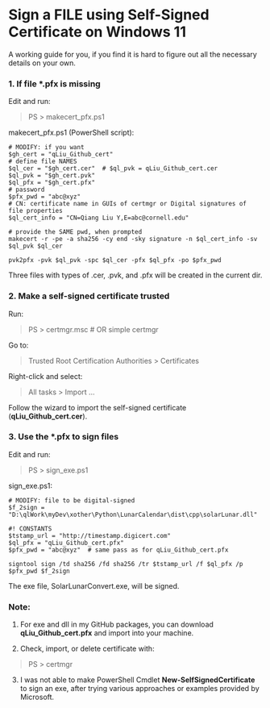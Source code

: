 # Sign a FILE using Self-Signed Certificate on Windows 11

A working guide for you, if you find it is hard to figure out all the necessary details on your own.

### 1. If file \*.pfx is missing 
Edit and run:
> PS > makecert_pfx.ps1

makecert_pfx.ps1 (PowerShell script):
```
# MODIFY: if you want
$gh_cert = "qLiu_Github_cert"
# define file NAMES
$ql_cer = "$gh_cert.cer"  # $ql_pvk = qLiu_Github_cert.cer
$ql_pvk = "$gh_cert.pvk"
$ql_pfx = "$gh_cert.pfx"
# password
$pfx_pwd = "abc@xyz"
# CN: certificate name in GUIs of certmgr or Digital signatures of file properties 
$ql_cert_info = "CN=Qiang Liu Y,E=abc@cornell.edu"

# provide the SAME pwd, when prompted
makecert -r -pe -a sha256 -cy end -sky signature -n $ql_cert_info -sv $ql_pvk $ql_cer

pvk2pfx -pvk $ql_pvk -spc $ql_cer -pfx $ql_pfx -po $pfx_pwd
```
Three files with types of .cer, .pvk, and .pfx will be created in the current dir.

### 2. Make a self-signed certificate trusted
Run:
> PS > certmgr.msc  # OR simple certmgr

Go to:
> Trusted Root Certification Authorities > Certificates

Right-click and select:
> All tasks > Import ...

Follow the wizard to import the self-signed certificate (**qLiu_Github_cert.cer**).

### 3. Use the \*.pfx to sign files
Edit and run:
> PS > sign_exe.ps1

sign_exe.ps1:
```
# MODIFY: file to be digital-signed
$f_2sign = "D:\qlWork\myDev\xother\Python\LunarCalendar\dist\cpp\solarLunar.dll"

#! CONSTANTS
$tstamp_url = "http://timestamp.digicert.com"
$ql_pfx = "qLiu_Github_cert.pfx"
$pfx_pwd = "abc@xyz"  # same pass as for qLiu_Github_cert.pfx

signtool sign /td sha256 /fd sha256 /tr $tstamp_url /f $ql_pfx /p $pfx_pwd $f_2sign
```
The exe file, SolarLunarConvert.exe, will be signed.

### Note:
1. For exe and dll in my GitHub packages, you can download **qLiu_Github_cert.pfx** and import into your machine.

2. Check, import, or delete certificate with:
> PS > certmgr

3. I was not able to make PowerShell Cmdlet **New-SelfSignedCertificate** to sign an exe, after trying various approaches or examples provided by Microsoft.



